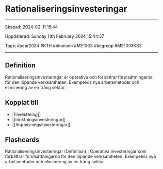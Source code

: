 # Rationaliseringsinvesteringar

---

Skapad: 2024-02-11 15:44

Uppdaterad: Sunday 11th February 2024 15:44:37

Tags: #year2024 #KTH #ekonomi #ME1003 #begrepp #ME1003KS2

---

## Definition

Rationaliseringsinvesteringar är operativa och förbättrar förutsättningarna för den löpande verksamheten. Exempelvis nya arbetsmetoder och eliminering av en trång sektor.

## Kopplat till

- [[Investering]]
- [[Inriktningsinvesteringar]]
- [[Anpassningsinvesteringar]]

## Flashcards

Rationaliseringsinvesteringar (Definition):: Operativa investeringar som förbättrar förutsättningarna för den löpande verksamheten. Exempelvis nya arbetsmetoder och eliminering av en trång sektor
<!--SR:!2024-02-16,3,250!2024-02-17,3,250-->
